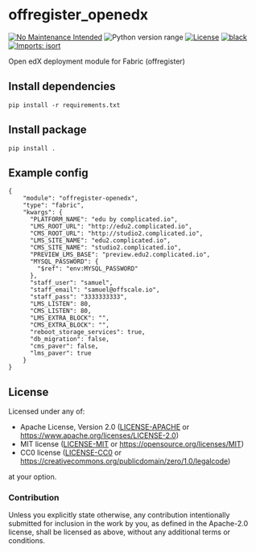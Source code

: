 offregister_openedx
===================
[![No Maintenance Intended](http://unmaintained.tech/badge.svg)](http://unmaintained.tech)
![Python version range](https://img.shields.io/badge/python-2.7%20|%203.5%20|%203.6%20|%203.7%20|%203.8%20|%203.9%20|%203.10%20|%203.11%20|%203.12-blue.svg)
[![License](https://img.shields.io/badge/license-Apache--2.0%20OR%20MIT%20OR%20CC0-blue.svg)](https://opensource.org/licenses/Apache-2.0)
[![black](https://img.shields.io/badge/code%20style-black-000000.svg)](https://github.com/psf/black)
[![Imports: isort](https://img.shields.io/badge/%20imports-isort-%231674b1?style=flat&labelColor=ef8336)](https://pycqa.github.io/isort)

Open edX deployment module for Fabric (offregister)

## Install dependencies

    pip install -r requirements.txt

## Install package

    pip install .

## Example config

    {
        "module": "offregister-openedx",
        "type": "fabric",
        "kwargs": {
          "PLATFORM_NAME": "edu by complicated.io",
          "LMS_ROOT_URL": "http://edu2.complicated.io",
          "CMS_ROOT_URL": "http://studio2.complicated.io",
          "LMS_SITE_NAME": "edu2.complicated.io",
          "CMS_SITE_NAME": "studio2.complicated.io",
          "PREVIEW_LMS_BASE": "preview.edu2.complicated.io",
          "MYSQL_PASSWORD": {
            "$ref": "env:MYSQL_PASSWORD"
          },
          "staff_user": "samuel",
          "staff_email": "samuel@offscale.io",
          "staff_pass": "3333333333",
          "LMS_LISTEN": 80,
          "CMS_LISTEN": 80,
          "LMS_EXTRA_BLOCK": "",
          "CMS_EXTRA_BLOCK": "",
          "reboot_storage_services": true,
          "db_migration": false,
          "cms_paver": false,
          "lms_paver": true
        }
    }

## License

Licensed under any of:

- Apache License, Version 2.0 ([LICENSE-APACHE](LICENSE-APACHE) or <https://www.apache.org/licenses/LICENSE-2.0>)
- MIT license ([LICENSE-MIT](LICENSE-MIT) or <https://opensource.org/licenses/MIT>)
- CC0 license ([LICENSE-CC0](LICENSE-CC0) or <https://creativecommons.org/publicdomain/zero/1.0/legalcode>)

at your option.

### Contribution

Unless you explicitly state otherwise, any contribution intentionally submitted
for inclusion in the work by you, as defined in the Apache-2.0 license, shall be
licensed as above, without any additional terms or conditions.
